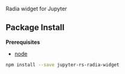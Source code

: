 Radia widget for Jupyter

Package Install
---------------

**Prerequisites**
- [node](http://nodejs.org/)

```bash
npm install --save jupyter-rs-radia-widget
```
